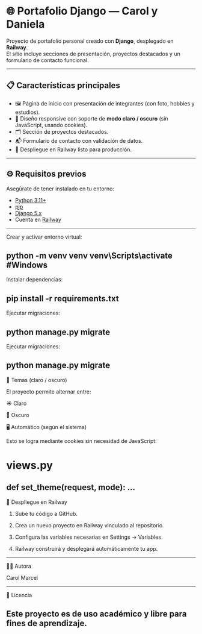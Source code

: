 # 🌐 Portafolio Django — Carol y Daniela

Proyecto de portafolio personal creado con **Django**, desplegado en **Railway**.  
El sitio incluye secciones de presentación, proyectos destacados y un formulario de contacto funcional.

---

## 📋 Características principales
- 🖼️ Página de inicio con presentación de integrantes (con foto, hobbies y estudios).
- 🎨 Diseño responsive con soporte de **modo claro / oscuro** (sin JavaScript, usando cookies).
- 🗂️ Sección de proyectos destacados.
- 📬 Formulario de contacto con validación de datos.
- 🚀 Despliegue en Railway listo para producción.

---

## ⚙️ Requisitos previos
Asegúrate de tener instalado en tu entorno:

- [Python 3.11+](https://www.python.org/downloads/)
- [pip](https://pip.pypa.io/en/stable/)
- [Django 5.x](https://www.djangoproject.com/)
- Cuenta en [Railway](https://railway.app/)

---

Crear y activar entorno virtual:

python -m venv venv
venv\Scripts\activate #Windows
---
Instalar dependencias:

pip install -r requirements.txt
---
Ejecutar migraciones:

python manage.py migrate
---
Ejecutar migraciones:

python manage.py migrate    
---
🌙 Temas (claro / oscuro)

El proyecto permite alternar entre:

☀️ Claro

🌙 Oscuro

🖥️ Automático (según el sistema)

Esto se logra mediante cookies sin necesidad de JavaScript:

# views.py
def set_theme(request, mode):
    ...
---
🚀 Despliegue en Railway

1. Sube tu código a GitHub.

2. Crea un nuevo proyecto en Railway vinculado al repositorio.

3. Configura las variables necesarias en Settings → Variables.

4. Railway construirá y desplegará automáticamente tu app.
---

👩‍💻 Autora

Carol Marcel

---

📄 Licencia

Este proyecto es de uso académico y libre para fines de aprendizaje.
---
